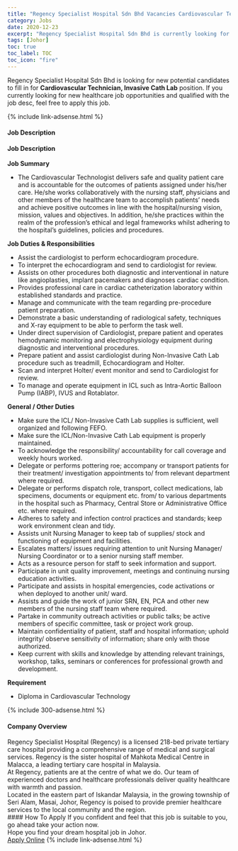 ```yaml
---
title: "Regency Specialist Hospital Sdn Bhd Vacancies Cardiovascular Technician, Invasive Cath Lab" 
category: Jobs 
date: 2020-12-23 
excerpt: "Regency Specialist Hospital Sdn Bhd is currently looking for suitable person to fill in the Cardiovascular Technician, Invasive Cath Lab which positioned at Johor" 
tags: [Johor] 
toc: true 
toc_label: TOC 
toc_icon: "fire" 
--- 
```


<p>Regency Specialist Hospital Sdn Bhd is looking for new potential candidates to fill in for <b>Cardiovascular Technician, Invasive Cath Lab</b> position. If you currently looking for new healthcare job opportunities and qualified with the job desc, feel free to apply this job.
</p>{% include link-adsense.html %} 
<div><div><div><h4>Job Description</h4></div></div><div><div><span><div><div><div><strong>Job Description</strong></div><div><br><strong>Job Summary</strong></div><ul><li>The Cardiovascular Technologist delivers safe and quality patient care and is accountable for the outcomes of patients assigned under his/her care. He/she works collaboratively with the nursing staff, physicians and other members of the healthcare team to accomplish patients&#8217; needs and achieve positive outcomes in line with the hospital/nursing vision, mission, values and objectives. In addition, he/she practices within the realm of the profession&#8217;s ethical and legal frameworks whilst adhering to the hospital&#8217;s guidelines, policies and procedures.</li></ul><div><strong>Job Duties &amp; Responsibilities</strong></div><ul><li>Assist the cardiologist to perform echocardiogram procedure.</li><li>To interpret the echocardiogram and send to cardiologist for review.</li><li>Assists on other procedures both diagnostic and interventional in nature like angioplasties, implant pacemakers and diagnoses cardiac condition.</li><li>Provides professional care in cardiac catheterization laboratory within established standards and practice.</li><li>Manage and communicate with the team regarding pre-procedure patient preparation.</li><li>Demonstrate a basic understanding of radiological safety, techniques and X-ray equipment to be able to perform the task well.</li><li>Under direct supervision of Cardiologist, prepare patient and operates hemodynamic monitoring and electrophysiology equipment during diagnostic and interventional procedures.</li><li>Prepare patient and assist cardiologist during Non-Invasive Cath Lab procedure such as treadmill, Echocardiogram and Holter.</li><li>Scan and interpret Holter/ event monitor and send to Cardiologist for review.</li><li>To manage and operate equipment in ICL such as Intra-Aortic Balloon Pump (IABP), IVUS and Rotablator.</li></ul><div><strong>General / Other Duties</strong></div><ul><li>Make sure the ICL/ Non-Invasive Cath Lab supplies is sufficient, well organized and following FEFO.</li><li>Make sure the ICL/Non-Invasive Cath Lab equipment is properly maintained.</li><li>To acknowledge the responsibility/ accountability for call coverage and weekly hours worked.</li><li>Delegate or performs pottering roe; accompany or transport patients for their treatment/ investigation appointments to/ from relevant department where required.</li><li>Delegate or performs dispatch role, transport, collect medications, lab specimens, documents or equipment etc. from/ to various departments in the hospital such as Pharmacy, Central Store or Administrative Office etc. where required.</li><li>Adheres to safety and infection control practices and standards; keep work environment clean and tidy.</li><li>Assists unit Nursing Manager to keep tab of supplies/ stock and functioning of equipment and facilities.</li><li>Escalates matters/ issues requiring attention to unit Nursing Manager/ Nursing Coordinator or to a senior nursing staff member.</li><li>Acts as a resource person for staff to seek information and support.</li><li>Participate in unit quality improvement, meetings and continuing nursing education activities.</li><li>Participate and assists in hospital emergencies, code activations or when deployed to another unit/ ward.</li><li>Assists and guide the work of junior SRN, EN, PCA and other new members of the nursing staff team where required.</li><li>Partake in community outreach activities or public talks; be active members of specific committee, task or project work group.</li><li>Maintain confidentiality of patient, staff and hospital information; uphold integrity/ observe sensitivity of information; share only with those authorized.</li><li>Keep current with skills and knowledge by attending relevant trainings, workshop, talks, seminars or conferences for professional growth and development.</li></ul></div><div><div><strong>Requirement</strong></div><ul><li>Diploma in Cardiovascular Technology</li></ul></div></div></span></div></div></div> 
{% include 300-adsense.html %} 
<div><div><div><h4>Company Overview</h4></div></div><div><div><span><div><div>
<div>
		Regency Specialist Hospital (Regency) is a licensed 218-bed private tertiary care hospital providing a comprehensive range of medical and surgical services. Regency is the sister hospital of Mahkota Medical Centre in Malacca, a leading tertiary care hospital in Malaysia.</div>
<div>
		At Regency, patients are at the centre of what we do. Our team of experienced doctors and healthcare professionals deliver quality healthcare with warmth and passion.</div>
<div>
		Located in the eastern part of Iskandar Malaysia, in the growing township of Seri Alam, Masai, Johor, Regency is poised to provide premier healthcare services to the local community and the region.</div>
</div></div></span></div></div></div> 
#### How To Apply 
If you confident and feel that this job is suitable to you, go ahead take your action now. <br/> 
Hope you find your dream hospital job in Johor. <br/> 
<a href="https://www.jobstreet.com.my/en/job/cardiovascular-technician-invasive-cath-lab-4447038?jobId=jobstreet-my-job-4447038&sectionRank=7&token=0~bf2e7fa1-4c56-4a58-91bb-a45f6826d3dc&fr=SRP%20View%20In%20New%20Ta" class="btn btn--warning" target="_blank" rel="nofollow noopenner">Apply Online</a> 
{% include link-adsense.html %} 